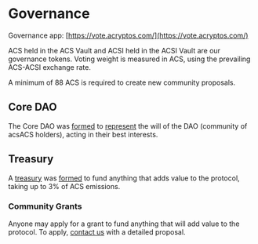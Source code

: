 # Governance

Governance app: [https://vote.acryptos.com/](https://vote.acryptos.com/)

ACS held in the ACS Vault and ACSI held in the ACSI Vault are our governance tokens. Voting weight is measured in ACS, using the prevailing ACS-ACSI exchange rate.

A minimum of 88 ACS is required to create new community proposals.

## Core DAO

The Core DAO was [formed](https://vote.acryptos.com/#/acryptos/proposal/QmcXRoMHmgxQukYHSzgMsDcYHprsHW5rJZsnWPCypLbv3U) to [represent](https://vote.acryptos.com/#/acryptos/proposal/QmV4WD7eDSFhifv39vUN1Aqh42w99xzayN9NyyzMbq5cJB) the will of the DAO \(community of acsACS holders\), acting in their best interests.

## Treasury

A [treasury](https://bscscan.com/address/0x5BD97307A40DfBFDBAEf4B3d997ADB816F2dadCC) was [formed](https://vote.acryptos.com/#/acryptos/proposal/QmZzvi47cca4YmvSTxtqa4K5StDKyFUsN6rgJZUGGAxeg1) to fund anything that adds value to the protocol, taking up to 3% of ACS emissions.

### Community Grants

Anyone may apply for a grant to fund anything that will add value to the protocol. To apply, [contact us](https://t.me/acryptosdao) with a detailed proposal.







